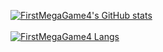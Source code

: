 [![FirstMegaGame4's GitHub stats](https://github-readme-stats.vercel.app/api?username=FirstMegaGame4&theme=radical)](https://github.com/anuraghazra/github-readme-stats)
<br>
<br>
[![FirstMegaGame4 Langs](https://github-readme-stats.vercel.app/api/top-langs/?username=FirstMegaGame4&theme=radical)](https://github.com/anuraghazra/github-readme-stats)
